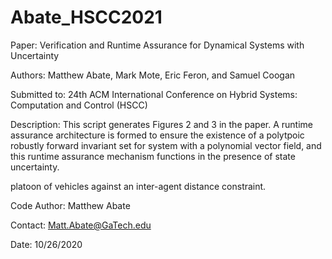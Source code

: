 # Abate_HSCC2021

Paper: Verification and Runtime Assurance for Dynamical Systems with Uncertainty

Authors: Matthew Abate, Mark Mote, Eric Feron, and Samuel Coogan

Submitted to: 24th ACM International Conference on Hybrid Systems: Computation and Control (HSCC)

Description: This script generates Figures 2 and 3 in the paper. A runtime assurance architecture is formed to ensure the existence of a polytpoic robustly forward invariant set for system with a polynomial vector field, and this runtime assurance mechanism functions in the presence of state uncertainty. 

platoon of vehicles against an inter-agent distance constraint.

Code Author: Matthew Abate

Contact: Matt.Abate@GaTech.edu

Date: 10/26/2020
